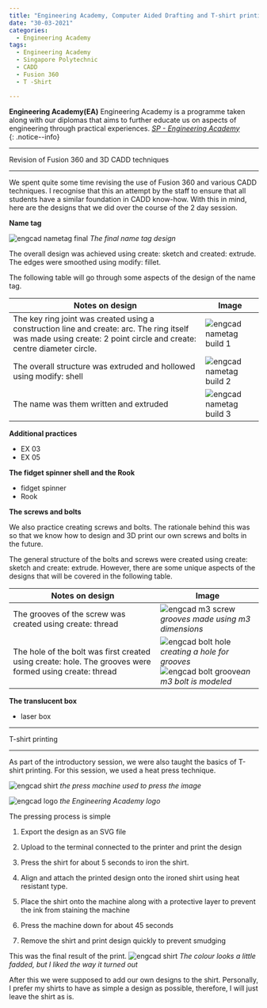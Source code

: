```yaml
---
title: "Engineering Academy, Computer Aided Drafting and T-shirt printing"
date: "30-03-2021"
categories:
  - Engineering Academy
tags:
  - Engineering Academy
  - Singapore Polytechnic
  - CADD
  - Fusion 360
  - T -Shirt

---
```


**Engineering Academy(EA)** Engineering Academy is a programme taken along with our diplomas that aims to further educate us on aspects of engineering through practical experiences. 
<cite><a href="https://www.sp.edu.sg/engineering-cluster/engineering-academy">SP - Engineering Academy</a></cite>  
{: .notice--info}

***

Revision of Fusion 360 and 3D CADD techniques

***

We spent quite some time revising the use of Fusion 360 and various CADD techniques. I recognise that this an attempt by the staff to ensure that all students have a similar foundation in CADD know-how. With this in mind, here are the designs that we did over the course of the 2 day session.

<strong>Name tag</strong>

![engcad nametag final](/assets/images/2021-03-29-engcad-cadd-shirt/EA_nametag.png)
<em>The final name tag design</em>

The overall design was achieved using create: sketch and created: extrude. The edges were smoothed using modify: fillet.

The following table will go through some aspects of the design of the name tag.

| Notes on design | Image |
| ----------- | ----------- |
|The key ring joint was created using a construction line and create: arc. The ring itself was made using create: 2 point circle and create: centre diameter circle. |![engcad nametag build 1](/assets/images/2021-03-29-engcad-cadd-shirt/EA_nametag_build1.png)|
|The overall structure was extruded and hollowed using modify: shell|![engcad nametag build 2](/assets/images/2021-03-29-engcad-cadd-shirt/EA_nametag_build2.png)|
|The name was them written and extruded|![engcad nametag build 3](/assets/images/2021-03-29-engcad-cadd-shirt/EA_nametag_build3.png)|

<strong>Additional practices</strong>
- EX 03
- EX 05

<strong>The fidget spinner shell and the Rook</strong>
- fidget spinner
- Rook

<strong>The screws and bolts</strong>

We also practice creating screws and bolts. The rationale behind this was so that we know how to design and 3D print our own screws and bolts in the future.

The general structure of the bolts and screws were created using create: sketch and create: extrude. However, there are some unique aspects of the designs that will be covered in the following table.

| Notes on design | Image |
| ----------- | ----------- |
| The grooves of the screw was created using create: thread| ![engcad m3 screw](/assets/images/2021-03-29-engcad-cadd-shirt/EA_nametag_build2.png)<em>grooves made using m3 dimensions</em>|
| The hole of the bolt was first created using create: hole. The grooves were formed using create: thread| ![engcad bolt hole](/assets/images/2021-03-29-engcad-cadd-shirt/EA_bolt1.png)<em>creating a hole for grooves</em> <br> ![engcad bolt groove](/assets/images/2021-03-29-engcad-cadd-shirt/EA_bolt2.png)<em>an m3 bolt is modeled</em>|



<strong>The translucent box</strong>
- laser box



***

T-shirt printing

***
As part of the introductory session, we were also taught the basics of T-shirt printing. For this session, we used a heat press technique.

![engcad shirt](/assets/images/2021-03-29-engcad-cadd-shirt/shirt-machine.jpeg)
<em>the press machine used to press the image</em>

![engcad logo](/assets/images/2021-03-29-engcad-cadd-shirt/EA_logo.png)
<em>the Engineering Academy logo</em>

The pressing process is simple

1. Export the design as an SVG file

2. Upload to the terminal connected to the printer and print the design

3. Press the shirt for about 5 seconds to iron the shirt.

4. Align and attach the printed design onto the ironed shirt using heat resistant type.

5. Place the shirt onto the machine along with a protective layer to prevent the ink from staining the machine

6. Press the machine down for about 45 seconds

7. Remove the shirt and print design quickly to prevent smudging

This was the final result of the print.
![engcad shirt](/assets/images/common/Placeholder.png)
<em>The colour looks a little fadded, but I liked the way it turned out</em>

After this we were supposed to add our own designs to the shirt. Personally, I prefer my shirts to have as simple a design as possible, therefore, I will just leave the shirt as is.




